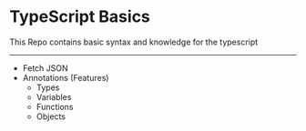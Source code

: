 # TypeScript Basics

This Repo contains basic syntax and knowledge for the typescript

---

- Fetch JSON
- Annotations (Features)
  - Types
  - Variables
  - Functions
  - Objects
